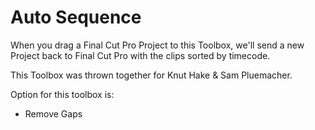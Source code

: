 # Auto Sequence
When you drag a Final Cut Pro Project to this Toolbox, we'll send a new Project back to Final Cut Pro with the clips sorted by timecode. 

This Toolbox was thrown together for Knut Hake & Sam Pluemacher.

Option for this toolbox is:
- Remove Gaps
